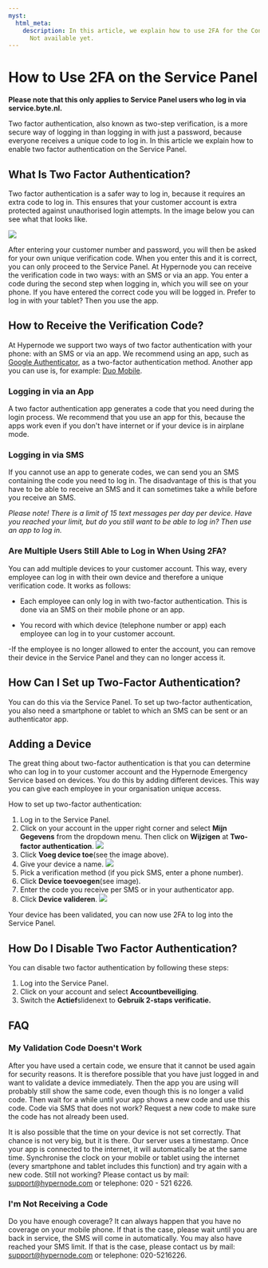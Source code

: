 ```yaml
---
myst:
  html_meta:
    description: In this article, we explain how to use 2FA for the Control Panel.
      Not available yet.
---
```


<!-- source: https://support.hypernode.com/en/services/service-panel/how-to-use-2fa-for-the-service-panel/ -->

# How to Use 2FA on the Service Panel

**Please note that this only applies to Service Panel users who log in via service.byte.nl.**

Two factor authentication, also known as two-step verification, is a more secure way of logging in than logging in with just a password, because everyone receives a unique code to log in. In this article we explain how to enable two factor authentication on the Service Panel.

## What Is Two Factor Authentication?

Two factor authentication is a safer way to log in, because it requires an extra code to log in. This ensures that your customer account is extra protected against unauthorised login attempts. In the image below you can see what that looks like.

![](_res/B_ARDMHy1grdXCT_GnB7bhNxpHMgeyAkBQ.png)

After entering your customer number and password, you will then be asked for your own unique verification code. When you enter this and it is correct, you can only proceed to the Service Panel. At Hypernode you can receive the verification code in two ways: with an SMS or via an app. You enter a code during the second step when logging in, which you will see on your phone. If you have entered the correct code you will be logged in. Prefer to log in with your tablet? Then you use the app.

## How to Receive the Verification Code?

At Hypernode we support two ways of two factor authentication with your phone: with an SMS or via an app. We recommend using an app, such as [Google Authenticator](https://play.google.com/store/apps/details?id=com.google.android.apps.authenticator2), as a two-factor authentication method. Another app you can use is, for example: [Duo Mobile](https://duo.com/solutions/features/authentication-methods/duo-mobile).

### Logging in via an App

A two factor authentication app generates a code that you need during the login process. We recommend that you use an app for this, because the apps work even if you don't have internet or if your device is in airplane mode.

### Logging in via SMS

If you cannot use an app to generate codes, we can send you an SMS containing the code you need to log in. The disadvantage of this is that you have to be able to receive an SMS and it can sometimes take a while before you receive an SMS.

*Please note! There is a limit of 15 text messages per day per device. Have you reached your limit, but do you still want to be able to log in? Then use an app to log in.*

### Are Multiple Users Still Able to Log in When Using 2FA?

You can add multiple devices to your customer account. This way, every employee can log in with their own device and therefore a unique verification code. It works as follows:

- Each employee can only log in with two-factor authentication. This is done via an SMS on their mobile phone or an app.

- You record with which device (telephone number or app) each employee can log in to your customer account.

-If the employee is no longer allowed to enter the account, you can remove their device in the Service Panel and they can no longer access it.

## How Can I Set up Two-Factor Authentication?

You can do this via the Service Panel. To set up two-factor authentication, you also need a smartphone or tablet to which an SMS can be sent or an authenticator app.

## Adding a Device

The great thing about two-factor authentication is that you can determine who can log in to your customer account and the Hypernode Emergency Service based on devices. You do this by adding different devices. This way you can give each employee in your organisation unique access.

How to set up two-factor authentication:

1. Log in to the Service Panel.
1. Click on your account in the upper right corner and select **Mijn Gegevens** from the dropdown menu. Then click on **Wijzigen** at **Two-factor authentication**.
   ![](_res/-DPBSO32QxFNqBkLkdWjZIMv_a-b2ubOBg.png)
1. Click **Voeg device toe**(see the image above).
1. Give your device a name.
   ![](_res/QjgQ_zR7s3LMdIxnVbFqJMPtDDRXWipiJQ.png)
1. Pick a verification method (if you pick SMS, enter a phone number).
1. Click **Device toevoegen**(see image).
1. Enter the code you receive per SMS or in your authenticator app.
1. Click **Device valideren**.
   ![](_res/NcunkrXSuKeJrIS493slhZ62-pZ_jVnDjg.png)

Your device has been validated, you can now use 2FA to log into the Service Panel.

## How Do I Disable Two Factor Authentication?

You can disable two factor authentication by following these steps:

1. Log into the Service Panel.
1. Click on your account and select **Accountbeveiliging**.
1. Switch the **Actief**slidenext to **Gebruik 2-staps verificatie.**

## FAQ

### My Validation Code Doesn't Work

After you have used a certain code, we ensure that it cannot be used again for security reasons. It is therefore possible that you have just logged in and want to validate a device immediately. Then the app you are using will probably still show the same code, even though this is no longer a valid code. Then wait for a while until your app shows a new code and use this code. Code via SMS that does not work? Request a new code to make sure the code has not already been used.

It is also possible that the time on your device is not set correctly. That chance is not very big, but it is there. Our server uses a timestamp. Once your app is connected to the internet, it will automatically be at the same time. Synchronise the clock on your mobile or tablet using the internet (every smartphone and tablet includes this function) and try again with a new code. Still not working? Please contact us by mail: support@hypernode.com or telephone: 020 - 521 6226.

### I'm Not Receiving a Code

Do you have enough coverage? It can always happen that you have no coverage on your mobile phone. If that is the case, please wait until you are back in service, the SMS will come in automatically. You may also have reached your SMS limit. If that is the case, please contact us by mail: support@hypernode.com or telephone: 020-5216226.
